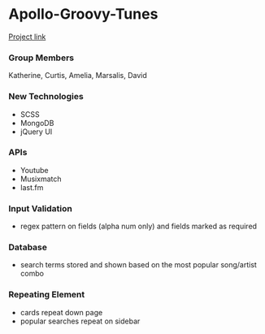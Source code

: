 # Apollo-Groovy-Tunes

[Project link](https://krosenk729.github.io/Apollo-Groovy-Tunes)

### Group Members 
Katherine, Curtis, Amelia, Marsalis, David 

### New Technologies 
- SCSS
- MongoDB
- jQuery UI

### APIs
- Youtube
- Musixmatch
- last.fm

### Input Validation
- regex pattern on fields (alpha num only) and fields marked as required

### Database 
- search terms stored and shown based on the most popular song/artist combo

### Repeating Element
- cards repeat down page 
- popular searches repeat on sidebar 
